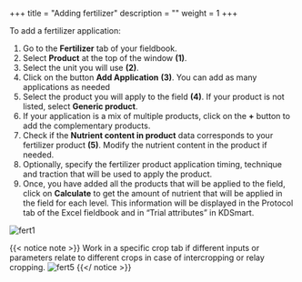 +++
title = "Adding fertilizer"
description = ""
weight = 1
+++
	
To add a fertilizer application:

1.	Go to the **Fertilizer** tab of your fieldbook.
2.  Select **Product** at the top of the window **(1)**.
3.	Select the unit you will use **(2)**.
4.	Click on the button **Add Application** **(3)**. You can add as many applications as needed
5.	Select the product you will apply to the field **(4)**. If your product is not listed, select **Generic product**. 
6.	If your application is a mix of multiple products, click on the **+** button to add the complementary products. 
7.	Check if the **Nutrient content in product** data corresponds to your fertilizer product **(5)**. Modify the nutrient content in the product if needed. 
8.	Optionally, specify the fertilizer product application timing, technique and traction that will be used to apply the product. 
9.	Once, you have added all the products that will be applied to the field, click on **Calculate** to get the amount of nutrient that will be applied in the field for each level. This information will be displayed in the Protocol tab of the Excel fieldbook and in “Trial attributes” in KDSmart.

![fert1](https://agrofims.github.io/helpdocs/images/fert1.png)


{{< notice note >}}
Work in a specific crop tab if different inputs or parameters relate to different crops in case of intercropping or relay cropping.
![fert5](https://agrofims.github.io/helpdocs/images/fert5.png)
{{</ notice >}}


